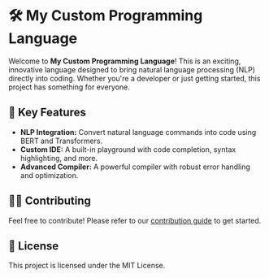 # 🛠️ My Custom Programming Language

Welcome to **My Custom Programming Language**! This is an exciting, innovative language designed to bring natural language processing (NLP) directly into coding. Whether you're a developer or just getting started, this project has something for everyone.

## 🚀 Key Features

- **NLP Integration:** Convert natural language commands into code using BERT and Transformers.
- **Custom IDE:** A built-in playground with code completion, syntax highlighting, and more.
- **Advanced Compiler:** A powerful compiler with robust error handling and optimization.

## 🧑‍💻 Contributing

Feel free to contribute! Please refer to our [contribution guide](./contributing.md) to get started.

## 📜 License

This project is licensed under the MIT License.

